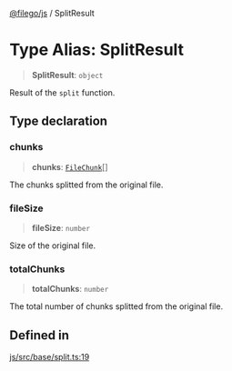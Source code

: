 [@filego/js](../README.md) / SplitResult

# Type Alias: SplitResult

> **SplitResult**: `object`

Result of the `split` function.

## Type declaration

### chunks

> **chunks**: [`FileChunk`](FileChunk.md)[]

The chunks splitted from the original file.

### fileSize

> **fileSize**: `number`

Size of the original file.

### totalChunks

> **totalChunks**: `number`

The total number of chunks splitted from the original file.

## Defined in

[js/src/base/split.ts:19](https://github.com/alpheustangs/filego.js/blob/75c07655f62c9155e0e20706754cb14cbd642fe5/packages/js/src/base/split.ts#L19)
